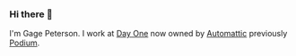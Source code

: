 ### Hi there 👋

I'm Gage Peterson. I work at [Day One](https://dayoneapp.com/) now owned by [Automattic](https://automattic.com/) previously [Podium](https://podium.com).


